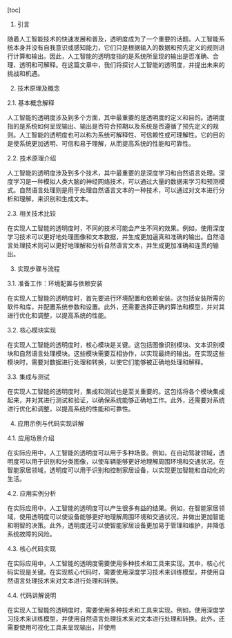
[toc]                    
                
                
1. 引言

随着人工智能技术的快速发展和普及，透明度成为了一个重要的话题。人工智能系统本身并没有自我意识或感知能力，它们只是根据输入的数据和预先定义的规则进行计算和输出。因此，人工智能的透明度指的是系统所呈现的输出是否准确、合理、透明和可解释。在这篇文章中，我们将探讨人工智能的透明度，并提出未来的挑战和机遇。

2. 技术原理及概念

2.1. 基本概念解释

人工智能的透明度涉及到多个方面，其中最重要的是透明度的定义和目的。透明度指的是系统如何呈现输出、输出是否符合预期以及系统是否遵循了预先定义的规则。人工智能的透明度也可以称为系统可解释性、可信赖性或可理解性。它的目的是使系统更加透明、可信和易于理解，从而提高系统的性能和可靠性。

2.2. 技术原理介绍

人工智能的透明度涉及到多个技术，其中最重要的是深度学习和自然语言处理。深度学习是一种模拟人类大脑的神经网络技术，可以通过大量的数据来学习和预测模式。自然语言处理则是用于处理自然语言文本的一种技术，可以通过对文本进行分析和理解，来识别和生成文本。

2.3. 相关技术比较

在实现人工智能的透明度时，不同的技术可能会产生不同的效果。例如，使用深度学习技术可以更好地处理图像和文本数据，并生成更加逼真和准确的输出。自然语言处理技术则可以更好地理解和分析自然语言文本，并生成更加准确和连贯的输出。

3. 实现步骤与流程

3.1. 准备工作：环境配置与依赖安装

在实现人工智能的透明度时，首先要进行环境配置和依赖安装。这包括安装所需的软件和库，并配置系统参数和设置。此外，还需要选择正确的算法和模型，并对其进行优化和调整，以提高系统的性能。

3.2. 核心模块实现

在实现人工智能的透明度时，核心模块是关键。这包括图像识别模块、文本识别模块和自然语言处理模块。这些模块需要互相协作，以实现最终的输出。在实现这些模块时，需要对数据进行处理和转换，以使它们能够被正确地处理和解释。

3.3. 集成与测试

在实现人工智能的透明度时，集成和测试也是至关重要的。这包括将各个模块集成起来，并对其进行测试和验证，以确保系统能够正确地工作。此外，还需要对系统进行优化和调整，以提高系统的性能和可靠性。

4. 应用示例与代码实现讲解

4.1. 应用场景介绍

在实际应用中，人工智能的透明度可以用于多种场景。例如，在自动驾驶领域，透明度可以用于识别和分类图像，以使车辆能够更好地理解周围环境和交通状况。在智能家居领域，透明度可以用于识别和控制家居设备，以实现更加智能和自动化的生活。

4.2. 应用实例分析

在实际应用中，人工智能的透明度可以产生很多有益的结果。例如，在智能家居领域，使用透明度可以使设备能够更好地理解周围环境和交通状况，并做出更加智能和明智的决策。此外，透明度还可以使智能家居设备更加易于管理和维护，并降低系统故障的风险。

4.3. 核心代码实现

在实际应用中，人工智能的透明度需要使用多种技术和工具来实现。其中，核心代码实现是关键。在实现核心代码时，需要使用深度学习技术来训练模型，并使用自然语言处理技术来对文本进行处理和转换。

4.4. 代码讲解说明

在实现人工智能的透明度时，需要使用多种技术和工具来实现。例如，使用深度学习技术来训练模型，并使用自然语言处理技术来对文本进行处理和转换。此外，还需要使用可视化工具来呈现输出，并使用

